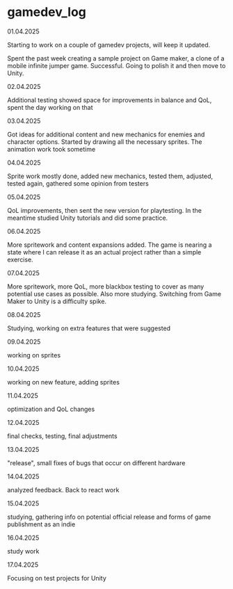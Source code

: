 # gamedev_log

01.04.2025 

Starting to work on a couple of gamedev projects, will keep it updated.

Spent the past week creating a sample project on Game maker, a clone of a mobile infinite jumper game.
Successful.
Going to polish it and then move to Unity.

02.04.2025 

Additional testing showed space for improvements in balance and QoL, spent the day working on that

03.04.2025

Got ideas for additional content and new mechanics for enemies and character options. Started by drawing all the necessary sprites.
The animation work took sometime

04.04.2025

Sprite work mostly done, added new mechanics, tested them, adjusted, tested again, gathered some opinion from testers

05.04.2025

QoL improvements, then sent the new version for playtesting. In the meantime studied Unity tutorials and did some practice.

06.04.2025

More spritework and content expansions added. The game is nearing a state where I can release it as an actual project rather than a simple exercise.

07.04.2025

More spritework, more QoL, more blackbox testing to cover as many potential use cases as possible. Also more studying.
Switching from Game Maker to Unity is a difficulty spike.

08.04.2025

Studying, working on extra features that were suggested

09.04.2025

working on sprites

10.04.2025

working on new feature, adding sprites

11.04.2025

optimization and QoL changes

12.04.2025

final checks, testing, final adjustments

13.04.2025 

"release", small fixes of bugs that occur on different hardware

14.04.2025 

analyzed feedback. Back to react work

15.04.2025

studying, gathering info on potential official release and forms of game publishment as an indie

16.04.2025 

study work

17.04.2025 

Focusing on test projects for Unity